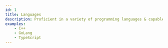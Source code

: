 ```yaml
---
id: 1
title: Languages
description: Proficient in a variety of programming languages & capable of building high quality software.
examples:
    - C++
    - GoLang
    - TypeScript
---
```

